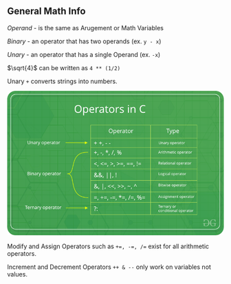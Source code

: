## General Math Info

*Operand* - is the same as Arugement or Math Variables

*Binary* - an operator that has two operands (ex. ```y - x```)

*Unary* - an operator that has a single Operand (ex. ```-x```)

$\sqrt{4}$  can be written as ``` 4 ** (1/2) ```

Unary ```+``` converts strings into numbers.

![Operators in C](/assets/images/Operators-in-C.png)

Modify and Assign Operators such as ```+=, -=, /=``` exist for all arithmetic operators.

Increment and Decrement Operators ```++ & --``` only work on variables not values.  
